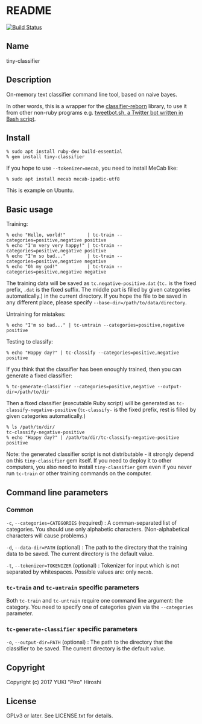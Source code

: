 # README

[![Build Status](https://travis-ci.org/piroor/tiny-classifier.svg?branch=master)](https://travis-ci.org/piroor/tiny-classifier)

## Name

tiny-classifier

## Description

On-memory text classifier command line tool, based on naive bayes.

In other words, this is a wrapper for the [classifier-reborn](https://github.com/jekyll/classifier-reborn) library, to use it from other non-ruby programs e.g. [tweetbot.sh, a Twitter bot written in Bash script](https://github.com/piroor/tweetbot.sh).

## Install

```
% sudo apt install ruby-dev build-essential
% gem install tiny-classifier
```

If you hope to use `--tokenizer=mecab`, you need to install MeCab like:

```
% sudo apt install mecab mecab-ipadic-utf8
```

This is example on Ubuntu.

## Basic usage

Training:

```
% echo "Hello, world!"        | tc-train --categories=positive,negative positive
% echo "I'm very very happy!" | tc-train --categories=positive,negative positive
% echo "I'm so bad..."        | tc-train --categories=positive,negative negative
% echo "Oh my god!"           | tc-train --categories=positive,negative negative
```

The training data will be saved as `tc.negative-positive.dat` (`tc.` is the fixed prefix, `.dat` is the fixed suffix. The middle part is filled by given categories automatically.) in the current directory. If you hope the file to be saved in any different place, please specify `--base-dir=/path/to/data/directory`.

Untraining for mistakes:

```
% echo "I'm so bad..." | tc-untrain --categories=positive,negative positive
```

Testing to classify:

~~~
% echo "Happy day?" | tc-classify --categories=positive,negative
positive
~~~

If you think that the classifier has been enoughly trained, then you can generate a fixed classifier:

~~~
% tc-generate-classifier --categories=positive,negative --output-dir=/path/to/dir
~~~

Then a fixed classifier (executable Ruby script) will be generated as `tc-classify-negative-positive` (`tc-classify-` is the fixed prefix, rest is filled by given categories automatically.)

~~~
% ls /path/to/dir/
tc-classify-negative-positive
% echo "Happy day?" | /path/to/dir/tc-classify-negative-positive
positive
~~~

Note: the generated classifier script is not distributable - it strongly depend on this `tiny-classifier` gem itself. If you need to deploy it to other computers, you also need to install `tiny-classifier` gem even if you never run `tc-train` or other training commands on the computer.

## Command line parameters

### Common

`-c`, `--categories=CATEGORIES` (required)
:  A comman-separated list of categories. You should use only alphabetic characters. (Non-alphabetical characters will cause problems.)

`-d`, `--data-dir=PATH` (optional)
: The path to the directory that the training data to be saved. The current directory is the default value.

`-t`, `--tokenizer=TOKENIZER` (optional)
: Tokenizer for input which is not separated by whitespaces. Possible values are: only `mecab`.

### `tc-train` and `tc-untrain` specific parameters

Both `tc-train` and `tc-untrain` require one command line argument: the category. You need to specify one of categories given via the `--categories` parameter.

### `tc-generate-classifier` specific parameters

`-o`, `--output-dir=PATH` (optional)
: The path to the directory that the classifier to be saved. The current directory is the default value.

## Copyright

Copyright (c) 2017 YUKI "Piro" Hiroshi

## License

GPLv3 or later. See LICENSE.txt for details.
